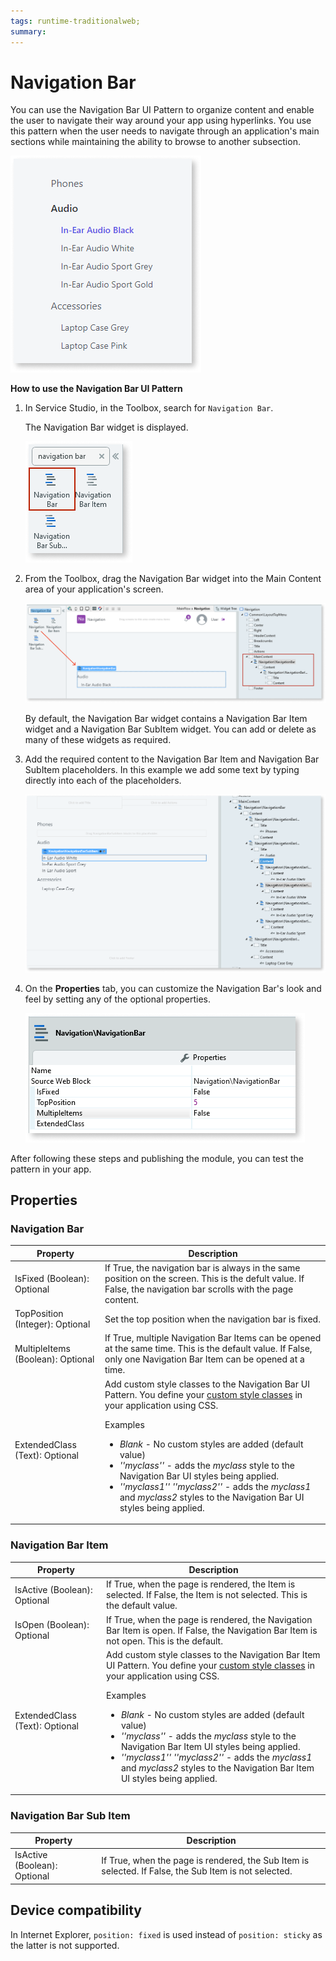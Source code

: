 ```yaml
---
tags: runtime-traditionalweb; 
summary: 
---
```


# Navigation Bar

You can use the Navigation Bar UI Pattern to organize content and enable the user to navigate their way around your app using hyperlinks. You use this pattern when the user needs to navigate through an application's main sections while maintaining the ability to browse to another subsection. 

![](images/navigationbar-image-7.png)

**How to use the Navigation Bar UI Pattern**

1. In Service Studio, in the Toolbox, search for `Navigation Bar`. 

    The Navigation Bar widget is displayed.

      ![](images/navigationbar-image-6.png)

1. From the Toolbox, drag the Navigation Bar widget into the Main Content area of your application's screen.

      ![](images/navigationbar-image-1.png)

    By default, the Navigation Bar widget contains a Navigation Bar Item widget and a Navigation Bar SubItem widget. You can add or delete as many of these widgets as required.

1. Add the required content to the Navigation Bar Item and Navigation Bar SubItem placeholders. In this example we add some text by typing directly into each of the placeholders.

    ![](images/navigationbar-image-8.png)

1. On the **Properties** tab, you can customize the Navigation Bar's look and feel by setting any of the optional properties.

    ![](images/navigationbar-image-3.png)

After following these steps and publishing the module, you can test the pattern in your app.

## Properties

### Navigation Bar

| **Property** |  **Description** |  
|---|---|
| IsFixed (Boolean): Optional |  If True, the navigation bar is always in the same position on the screen. This is the defult value. If False, the navigation bar scrolls with the page content. |  
| TopPosition (Integer): Optional  |  Set the top position when the navigation bar is fixed. |  
| MultipleItems (Boolean): Optional | If True, multiple Navigation Bar Items can be opened at the same time. This is the default value. If False, only one Navigation Bar Item can be opened at a time. | 
| ExtendedClass (Text): Optional | Add custom style classes to the Navigation Bar UI Pattern. You define your [custom style classes](../../../../../develop/ui/look-feel/css.md) in your application using CSS. <p>Examples <ul><li>_Blank_ - No custom styles are added (default value)</li><li>_''myclass''_ - adds the _myclass_ style to the Navigation Bar UI styles being applied.<li>_''myclass1'' ''myclass2''_ - adds the _myclass1_ and _myclass2_ styles to the Navigation Bar UI styles being applied.</li></ul></p> | 

### Navigation Bar Item

| **Property** |  **Description** | 
|---|---|
| IsActive (Boolean): Optional | If True, when the page is rendered, the Item is selected. If False, the Item is not selected. This is the default value. | 
| IsOpen (Boolean): Optional  |  If True, when the page is rendered, the Navigation Bar Item is open. If False, the Navigation Bar Item is not open. This is the default.| 
| ExtendedClass (Text): Optional | Add custom style classes to the Navigation Bar Item UI Pattern. You define your [custom style classes](../../../../../develop/ui/look-feel/css.md) in your application using CSS. <p>Examples <ul><li>_Blank_ - No custom styles are added (default value)</li><li>_''myclass''_ - adds the _myclass_ style to the Navigation Bar Item UI styles being applied.<li>_''myclass1'' ''myclass2''_ - adds the _myclass1_ and _myclass2_ styles to the Navigation Bar Item UI styles being applied.</li></ul></p> | 

### Navigation Bar Sub Item

| **Property** |  **Description** |  
|---|---|
| IsActive (Boolean): Optional  |  If True, when the page is rendered, the Sub Item is selected. If False, the Sub Item is not selected. | 

## Device compatibility

In Internet Explorer, `position: fixed` is used instead of `position: sticky` as the latter is not supported.

